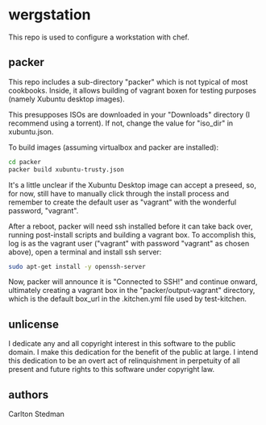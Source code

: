 # wergstation

This repo is used to configure a workstation with chef.

## packer

This repo includes a sub-directory "packer" which is not typical of most cookbooks. Inside, it allows building of vagrant boxen for testing purposes (namely Xubuntu desktop images).

This presupposes ISOs are downloaded in your "Downloads" directory (I recommend using a torrent). If not, change the value for "iso_dir" in xubuntu.json.

To build images (assuming virtualbox and packer are installed):

```bash
cd packer
packer build xubuntu-trusty.json
```

It's a little unclear if the Xubuntu Desktop image can accept a preseed, so, for now, still have to manually click through the install process and remember to create the default user as "vagrant" with the wonderful password, "vagrant".

After a reboot, packer will need ssh installed before it can take back over, running post-install scripts and building a vagrant box. To accomplish this, log is as the vagrant user ("vagrant" with password "vagrant" as chosen above), open a terminal and install ssh server:

```bash
sudo apt-get install -y openssh-server
```

Now, packer will announce it is "Connected to SSH!" and continue onward, ultimately creating a vagrant box in the "packer/output-vagrant" directory, which is the default box_url in the .kitchen.yml file used by test-kitchen.

## unlicense

I dedicate any and all copyright interest in this software to the
public domain. I make this dedication for the benefit of the public at
large. I intend this
dedication to be an overt act of relinquishment in perpetuity of all
present and future rights to this software under copyright law.

## authors

Carlton Stedman
